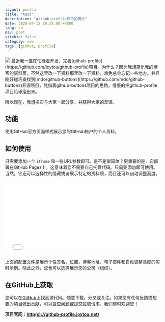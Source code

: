 ```yaml
---
layout: postcn
title: "test"
description: "github-profile项目的简介"
date: 2020-04-12 16:28:08 +0800
lang: cn
nav: post
stickie: false
category: new
tags: [github, profile]
---
```

<img src="//joytou.net/assets/1534058755587.jpg" class="img-responsive">
最近我一直在忙碌着开发、完善[github-profile](https://github.com/joytou/github-profile)项目。为什么？因为我想简化我的博客的资料页，不然这里改一下资料那里改一下资料，难免总会忘记一些地方。并且刚好碰巧查找到[mdo/github-buttons](https://github.com/mdo/github-buttons)开源项目，凭借着github-buttons项目的思路，慢慢的把github-profile项目给琢磨出来。

所以现在，我想把它与大家一起分享，并获得大家的反馈。


## 功能
使用GitHub官方页面样式展示您的GitHub帐户的个人资料。


## 如何使用
只需要添加一个 `iframe` 和一些URL参数即可。是不是很简单？更重要的是，它部署在GitHub Pages上，这意味着您不需要自己托管代码。只需要添加即可使用。当然，它还可以选择性的隐藏或者展示特定的资料项，而且还可以自动调整高度。

<iframe id="fr" src="//github-profile.joytou.net/gh-profile/?user=joytou&bio=true&locations=true&blog=true&email=true&company=false&iframeid=fr" allowtransparency="true" frameborder="0" scrolling="no" height="240" width="100%"></iframe>

上面的配置文件是展示个性签名，位置，博客地址，电子邮件和自动调整高度的实时示例。除此之外，您也可以选择展示您的公司（组织）。


## 在GitHub上获取
您可以在[GitHub](https://github.com/joytou/github-profile)上找到源代码。随意下载，分叉或关注。如果您有任何反馈或想要为项目做出贡献，可以[提交问题](https://github.com/joytou/github-profile/issues)或提交拉取请求，我们随时欢迎您！

__项目官网：[http(s)://github-profile.joytou.net/](http://github-profile.joytou.net/)__
